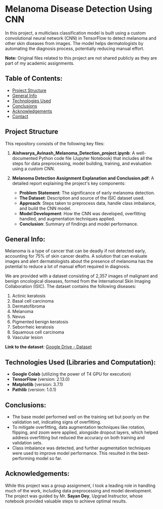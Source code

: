 # Melanoma Disease Detection Using CNN 

In this project, a multiclass classification model is built using a custom convolutional neural network (CNN) in TensorFlow to detect melanoma and other skin diseases from images. The model helps dermatologists by automating the diagnosis process, potentially reducing manual effort.

**Note:** Original files related to this project are not shared publicly as they are part of my academic assignments.

## Table of Contents:
- [Project Structure](#project-structure)
- [General Info](#general-info)
- [Technologies Used](#technologies-used)
- [Conclusions](#conclusions)
- [Acknowledgements](#acknowledgements)
- [Contact](#contact)

## Project Structure

This repository consists of the following key files:

1. **Aishwarya_Avinash_Melanoma_Detection_project.ipynb**: A well-documented Python code file (Jupyter Notebook) that includes all the steps for data preprocessing, model building, training, and evaluation using a custom CNN.

2. **Melanoma Detection Assignment Explanation and Conclusion.pdf**: A detailed report explaining the project's key components:
   - **Problem Statement**: The significance of early melanoma detection.
   - **The Dataset**: Description and source of the ISIC dataset used.
   - **Approach**: Steps taken to preprocess data, handle class imbalance, and build the CNN model.
   - **Model Development**: How the CNN was developed, overfitting handled, and augmentation techniques applied.
   - **Conclusion**: Summary of findings and model performance.

## General Info:
Melanoma is a type of cancer that can be deadly if not detected early, accounting for 75% of skin cancer deaths. A solution that can evaluate images and alert dermatologists about the presence of melanoma has the potential to reduce a lot of manual effort required in diagnosis.

We are provided with a dataset consisting of 2,357 images of malignant and benign oncological diseases, formed from the International Skin Imaging Collaboration (ISIC). The dataset contains the following diseases:
1. Actinic keratosis
2. Basal cell carcinoma
3. Dermatofibroma
4. Melanoma
5. Nevus
6. Pigmented benign keratosis
7. Seborrheic keratosis
8. Squamous cell carcinoma
9. Vascular lesion

**Link to the dataset**: [Google Drive - Dataset](https://drive.google.com/drive/folders/13d9icXqHbgyGDKn2wtYg-XiBhdfnzf2B?usp=drive_link)

## Technologies Used (Libraries and Computation):
- **Google Colab** (utilizing the power of T4 GPU for execution)
- **TensorFlow** (version: 2.13.0)
- **Matplotlib** (version: 3.7.1)
- **Pathlib** (version: 1.0.1)


## Conclusions:
- The base model performed well on the training set but poorly on the validation set, indicating signs of overfitting.
- To mitigate overfitting, data augmentation techniques like rotation, flipping, and zoom were applied, alongside dropout layers, which helped address overfitting but reduced the accuracy on both training and validation sets.
- Class imbalance was detected, and further augmentation techniques were used to improve model performance. This resulted in the best-performing model so far.

## Acknowledgements:
While this project was a group assignment, I took a leading role in handling much of the work, including data preprocessing and model development. The project was guided by Mr. **Sayan Dey**, Upgrad Instructor, whose notebook provided valuable steps to achieve optimal results.
